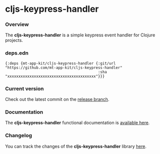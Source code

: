 
# cljs-keypress-handler

### Overview

The <strong>cljs-keypress-handler</strong> is a simple keypress event handler for Clojure projects.

### deps.edn

```
{:deps {mt-app-kit/cljs-keypress-handler {:git/url "https://github.com/mt-app-kit/cljs-keypress-handler"
                                          :sha     "xxxxxxxxxxxxxxxxxxxxxxxxxxxxxxxxxxxxxxxx"}}}
```

### Current version

Check out the latest commit on the [release branch](https://github.com/mt-app-kit/cljs-keypress-handler/tree/release).

### Documentation

The <strong>cljs-keypress-handler</strong> functional documentation is [available here](https://mt-app-kit.github.io/cljs-keypress-handler).

### Changelog

You can track the changes of the <strong>cljs-keypress-handler</strong> library [here](CHANGES.md).
